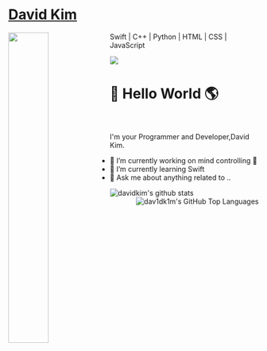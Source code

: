 # [David Kim](https://dav1dk1m.github.io/Simple-Portfolio-Ver./)

<img src="https://user-images.githubusercontent.com/36246244/104124239-186c9800-5393-11eb-8b6d-de97b54847b7.png" width="40%" align="left">

Swift | C++ | Python  |  HTML  |  CSS  |  JavaScript 



![](https://komarev.com/ghpvc/?username=dav1dk1m&color=brightgreen&label=PROFILE+VIEWS)

# :wave: Hello World :earth_americas:
<br>

I'm your Programmer and Developer,David Kim.
- 🔭 I’m currently working on mind controlling :pray:
- 🌱 I’m currently learning Swift
- 💬 Ask me about anything related to ..







![davidkim's github stats](https://github-readme-stats.vercel.app/api?username=dav1dk1m&show_icons=true&theme=gotham) 
<img align="right" alt="dav1dk1m's GitHub Top Languages" src="https://github-readme-stats.vercel.app/api/top-langs/?username=dav1dk1m" />






